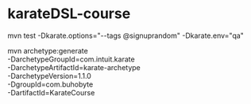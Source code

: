 # karateDSL-course

mvn test -Dkarate.options="--tags @signuprandom" -Dkarate.env="qa"

mvn archetype:generate \
-DarchetypeGroupId=com.intuit.karate \
-DarchetypeArtifactId=karate-archetype \
-DarchetypeVersion=1.1.0 \
-DgroupId=com.buhobyte \
-DartifactId=KarateCourse